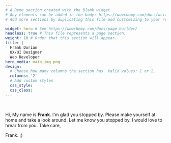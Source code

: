 ```yaml
---
# A Demo section created with the Blank widget.
# Any elements can be added in the body: https://wowchemy.com/docs/writing-markdown-latex/
# Add more sections by duplicating this file and customizing to your requirements.

widget: hero # See https://wowchemy.com/docs/page-builder/
headless: true # This file represents a page section.
weight: 10 # Order that this section will appear.
title: |
  Frank Dorian  
  UX/UI Designer
  Web Developer
hero_media: main_img.png
design:
  # Choose how many columns the section has. Valid values: 1 or 2.
  columns: '2'
  # Add custom styles
  css_style:
  css_class:
---
```


<br>

Hi, My name is **Frank**. I'm glad you stopped by. Please make yourself at home and take a look around. Let me know you stopped by. I would love to hrear from you.
Take care,

Frank. ;)
